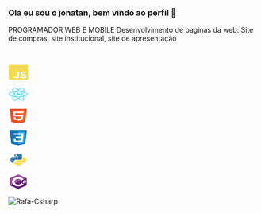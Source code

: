 ### Olá eu sou o jonatan, bem vindo ao perfil 👋
PROGRAMADOR WEB E MOBILE
Desenvolvimento de paginas da web: Site de compras, site institucional, site de apresentação 

<div style="display: inline_block"><br> <P>
  <img align="center" alt="Rafa-Js" height="30" width="40" src="https://raw.githubusercontent.com/devicons/devicon/master/icons/javascript/javascript-plain.svg"><P>
  <img align="center" alt="Rafa-React" height="30" width="40" src="https://raw.githubusercontent.com/devicons/devicon/master/icons/react/react-original.svg"><P>
  <img align="center" alt="Rafa-HTML" height="30" width="40" src="https://raw.githubusercontent.com/devicons/devicon/master/icons/html5/html5-original.svg"><P>
  <img align="center" alt="Rafa-CSS" height="30" width="40" src="https://raw.githubusercontent.com/devicons/devicon/master/icons/css3/css3-original.svg"><P>
  <img align="center" alt="Rafa-Python" height="30" width="40" src="https://raw.githubusercontent.com/devicons/devicon/master/icons/python/python-original.svg"><P>
  <img align="center" alt="Rafa-Csharp" height="30" width="40" src="https://raw.githubusercontent.com/devicons/devicon/master/icons/csharp/csharp-original.svg"><P>
  <img align="center" alt="Rafa-Csharp" height="30" width="40" src="https://cdn.jsdelivr.net/gh/devicons/devicon/icons/flask/flask-original-wordmark.svg"><P>
</div>



